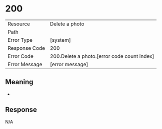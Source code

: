 # 200

|                                       |                                                 |
| ------------------------------------- | ----------------------------------------------- |
| Resource                              | Delete a photo                                         |
| Path                                  |                                            |
| Error Type                            | [system]                                       |
| Response Code                         | 200                                              |
| Error Code                            | 200.Delete a photo.[error code count index]                                     |
| Error Message                         | [error message] |

## Meaning
-

## Response


N/A

